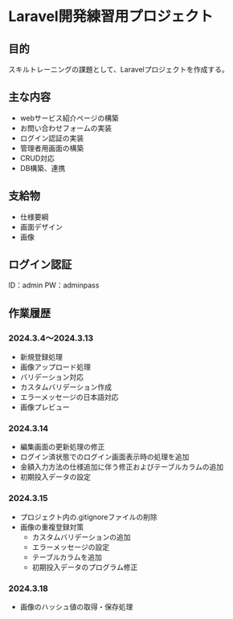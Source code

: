 # Laravel開発練習用プロジェクト

## 目的

スキルトレーニングの課題として、Laravelプロジェクトを作成する。

## 主な内容

* webサービス紹介ページの構築
* お問い合わせフォームの実装
* ログイン認証の実装
* 管理者用画面の構築
* CRUD対応
* DB構築、連携

## 支給物
* 仕様要綱
* 画面デザイン
* 画像

## ログイン認証

ID：admin
PW：adminpass

## 作業履歴

### 2024.3.4～2024.3.13

* 新規登録処理
* 画像アップロード処理
* バリデーション対応
* カスタムバリデーション作成
* エラーメッセージの日本語対応
* 画像プレビュー


### 2024.3.14

* 編集画面の更新処理の修正
* ログイン済状態でのログイン画面表示時の処理を追加
* 金額入力方法の仕様追加に伴う修正およびテーブルカラムの追加
* 初期投入データの設定


### 2024.3.15

* プロジェクト内の.gitignoreファイルの削除
* 画像の重複登録対策
  * カスタムバリデーションの追加
  * エラーメッセージの設定
  * テーブルカラムを追加
  * 初期投入データのプログラム修正

### 2024.3.18

* 画像のハッシュ値の取得・保存処理